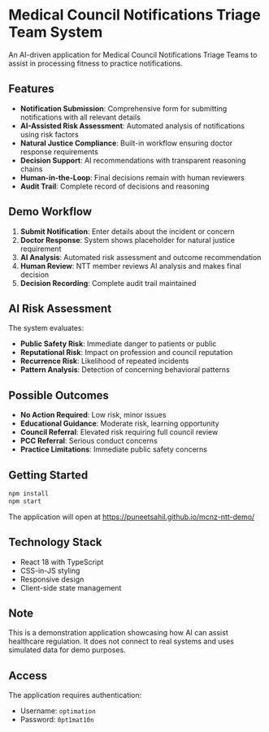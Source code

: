 # Medical Council Notifications Triage Team System

An AI-driven application for Medical Council Notifications Triage Teams to assist in processing fitness to practice notifications.

## Features

- **Notification Submission**: Comprehensive form for submitting notifications with all relevant details
- **AI-Assisted Risk Assessment**: Automated analysis of notifications using risk factors
- **Natural Justice Compliance**: Built-in workflow ensuring doctor response requirements
- **Decision Support**: AI recommendations with transparent reasoning chains
- **Human-in-the-Loop**: Final decisions remain with human reviewers
- **Audit Trail**: Complete record of decisions and reasoning

## Demo Workflow

1. **Submit Notification**: Enter details about the incident or concern
2. **Doctor Response**: System shows placeholder for natural justice requirement
3. **AI Analysis**: Automated risk assessment and outcome recommendation
4. **Human Review**: NTT member reviews AI analysis and makes final decision
5. **Decision Recording**: Complete audit trail maintained

## AI Risk Assessment

The system evaluates:
- **Public Safety Risk**: Immediate danger to patients or public
- **Reputational Risk**: Impact on profession and council reputation  
- **Recurrence Risk**: Likelihood of repeated incidents
- **Pattern Analysis**: Detection of concerning behavioral patterns

## Possible Outcomes

- **No Action Required**: Low risk, minor issues
- **Educational Guidance**: Moderate risk, learning opportunity
- **Council Referral**: Elevated risk requiring full council review
- **PCC Referral**: Serious conduct concerns
- **Practice Limitations**: Immediate public safety concerns

## Getting Started

```bash
npm install
npm start
```

The application will open at https://puneetsahil.github.io/mcnz-ntt-demo/

## Technology Stack

- React 18 with TypeScript
- CSS-in-JS styling
- Responsive design
- Client-side state management

## Note

This is a demonstration application showcasing how AI can assist healthcare regulation. It does not connect to real systems and uses simulated data for demo purposes.

## Access

The application requires authentication:
- Username: `optimation`
- Password: `0pt1mat10n`

